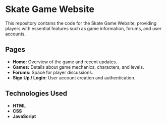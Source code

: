 # Skate Game Website

This repository contains the code for the Skate Game Website, providing players with essential features such as game information, forums, and user accounts.

## Pages

- **Home:** Overview of the game and recent updates.
- **Games:** Details about game mechanics, characters, and levels.
- **Forums:** Space for player discussions.
- **Sign Up / Login:** User account creation and authentication.

## Technologies Used

- **HTML**
- **CSS**
- **JavaScript**

